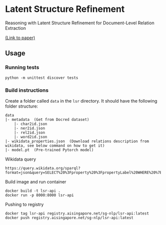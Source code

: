 # Latent Structure Refinement
Reasoning with Latent Structure Refinement for Document-Level Relation Extraction 

[(Link to paper)](https://arxiv.org/pdf/2005.06312.pdf)

## Usage

### Running tests
```
python -m unittest discover tests
```

### Build instructions

Create a folder called `data` in the `lsr` directory. It should have the following folder structure:
```
data
|- metadata  (Get from Docred dataset)
    |- char2id.json
    |- ner2id.json
    |- rel2id.json
    |- word2id.json
|- wikidata_properties.json  (Download relations description from wikidata, see below command on how to get it)
|- model.pt  (Pre-trained Pytorch model)
```

Wikidata query

```
https://query.wikidata.org/sparql?format=json&query=SELECT%20%3Fproperty%20%3FpropertyLabel%20WHERE%20%7B%0A%20%20%20%20%3Fproperty%20a%20wikibase%3AProperty%20.%0A%20%20%20%20SERVICE%20wikibase%3Alabel%20%7B%0A%20%20%20%20%20%20bd%3AserviceParam%20wikibase%3Alanguage%20%22en%22%20.%0A%20%20%20%7D%0A%20%7D%0A%0A
```

Build image and run container

```
docker build -t lsr-api .
docker run -p 8000:8000 lsr-api
```

Pushing to registry
```
docker tag lsr-api registry.aisingapore.net/sg-nlp/lsr-api:latest
docker push registry.aisingapore.net/sg-nlp/lsr-api:latest
```


